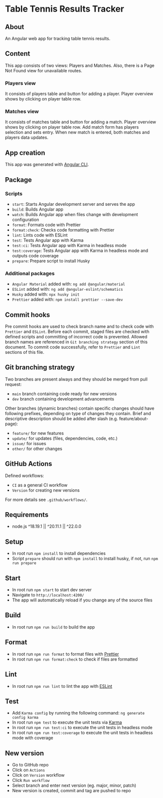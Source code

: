 # Table Tennis Results Tracker

## About
An Angular web app for tracking table tennis results.

## Content
This app consists of two views: Players and Matches.
Also, there is a Page Not Found view for unavailable routes.
### Players view
It consists of players table and button for adding a player.
Player overview shows by clicking on player table row.
### Matches view
It consists of matches table and button for adding a match.
Player overview shows by clicking on player table row.
Add match form has players selection and sets entry.
When new match is entered, both matches and players data updates.

## App creation
This app was generated with [Angular CLI](https://github.com/angular/angular-cli).

## Package
### Scripts
* `start`: Starts Angular development server and serves the app
* `build`: Builds Angular app
* `watch`: Builds Angular app when files change with development configuration
* `format`: Formats code with Prettier
* `format:check`: Checks code formatting with Prettier
* `lint`: Lints code with ESLint
* `test`: Tests Angular app with Karma
* `test:ci`: Tests Angular app with Karma in headless mode
* `test:coverage`: Tests Angular app with Karma in headless mode and outputs code coverage
* `prepare`: Prepare script to install Husky

### Additional packages
* `Angular Material` added with: `ng add @angular/material`
* `ESLint` added with: `ng add @angular-eslint/schematics`
* `Husky` added with: `npx husky init`
* `Prettier` added with: `npm install prettier --save-dev`

## Commit hooks
Pre commit hooks are used to check branch name and to check code with `Prettier` and `ESLint`.
Before each commit, staged files are checked with defined scripts and committing of incorrect code is prevented.
Allowed branch names are referenced in `Git branching strategy` section of this document.
To commit code successfully, refer to `Prettier` and `Lint` sections of this file.

## Git branching strategy
Two branches are present always and they should be merged from pull request:
* `main` branch containing code ready for new versions
* `dev` branch containing development advancements

Other branches (dynamic branches) contain specific changes should have following prefixes, depending on type of changes they contain. Brief and descriptive description should be added after slash (e.g. feature/about-page):
* `feature/` for new features
* `update/` for updates (files, dependencies, code, etc.)
* `issue/` for issues
* `other/` for other changes

## GitHub Actions
Defined workflows:
* `CI` as a general CI workflow
* `Version` for creating new versions

For more details see `.github/workflows/`.

## Requirements
* node.js ^18.19.1 || ^20.11.1 || ^22.0.0

## Setup
* In root run `npm install` to install dependencies
* Script `prepare` should run with `npm install` to install husky, if not, run `npm run prepare`

## Start
* In root run `npm start` to start dev server
* Navigate to `http://localhost:4200/`
* The app will automatically reload if you change any of the source files

## Build
* In root run `npm run build` to build the app

## Format
* In root run `npm run format` to format files with [Prettier](https://prettier.io)
* In root run `npm run format:check` to check if files are formatted

## Lint
* In root run `npm run lint` to lint the app with [ESLint](https://eslint.org)

## Test
* Add `Karma config` by running the following command: `ng generate config karma`
* In root run `npm test` to execute the unit tests via [Karma](https://karma-runner.github.io)
* In root run `npm run test:ci` to execute the unit tests in headless mode
* In root run `npm run test:coverage` to execute the unit tests in headless mode with coverage

## New version
* Go to GitHub repo
* Click on `Actions`
* Click on `Version` workflow
* Click `Run workflow`
* Select branch and enter next version (eg. major, minor, patch)
* New version is created, commit and tag are pushed to repo